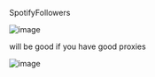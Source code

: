 SpotifyFollowers

![image](https://user-images.githubusercontent.com/66269103/193439438-d9917646-b5a9-4f0d-aff8-dc541a1ce0ff.png)

will be good if you have good proxies

![image](https://user-images.githubusercontent.com/66269103/193439695-0dc4d7d8-1e19-478c-b32b-0e75bf253e8f.png)

